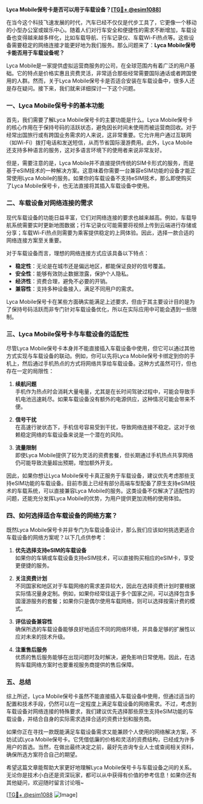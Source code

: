 **Lyca Mobile保号卡是否可以用于车载设备？[[TG💪+ @esim1088](https://t.me/s/esim1088)]**

在当今这个科技飞速发展的时代，汽车已经不仅仅是代步工具了，它更像一个移动的小型办公室或娱乐中心。随着人们对行车安全和便捷性的需求不断增加，车载设备也变得越来越多样化，比如车载导航、行车记录仪、车载Wi-Fi热点等。这些设备需要稳定的网络连接才能更好地为我们服务。那么问题来了：**Lyca Mobile保号卡能否用于车载设备呢？**

Lyca Mobile是一家提供虚拟运营商服务的公司，在全球范围内有着广泛的用户基础。它的特点是价格实惠且资费灵活，非常适合那些经常需要国际通话或者跨国使用的人群。然而，关于Lyca Mobile保号卡是否适合安装在车载设备中，很多人还是存在疑问。接下来，我们就来详细探讨一下这个问题。

### 一、Lyca Mobile保号卡的基本功能

首先，我们需要了解Lyca Mobile保号卡的主要功能是什么。Lyca Mobile保号卡的核心作用在于保持号码的活跃状态，避免因长时间未使用而被运营商回收。对于经常出国旅行或有跨国业务需求的人来说，这非常重要。它允许用户通过互联网（如Wi-Fi）拨打电话和发送短信，从而节省国际漫游费用。此外，Lyca Mobile还支持多种语言的服务，这对多语言环境下的使用者来说非常友好。

但是，需要注意的是，Lyca Mobile并不直接提供传统的SIM卡形式的服务，而是基于eSIM技术的一种解决方案。这意味着你需要一台兼容eSIM功能的设备才能正常使用Lyca Mobile的服务。如果你的车载设备不支持eSIM技术，那么即使购买了Lyca Mobile保号卡，也无法直接将其插入车载设备中使用。

### 二、车载设备对网络连接的需求

现代车载设备的功能日益丰富，它们对网络连接的要求也越来越高。例如，车载导航系统需要实时更新地图数据；行车记录仪可能需要将视频上传到云端进行存储或分享；车载Wi-Fi热点则需要为乘客提供稳定的上网体验。因此，选择一款合适的网络连接方案至关重要。

对于车载设备而言，理想的网络连接方式应该具备以下特点：
- **稳定性**：无论是在城市还是偏远地区，都能保证良好的信号覆盖。
- **安全性**：能够有效防止数据泄露，保护个人隐私。
- **经济性**：资费合理，避免不必要的开销。
- **兼容性**：支持多种设备接入，满足不同用户的需求。

Lyca Mobile保号卡在某些方面确实能满足上述要求，但由于其主要设计目的是为了保持号码活跃而非专门针对车载设备优化，所以在实际应用中可能会遇到一些限制。

### 三、Lyca Mobile保号卡与车载设备的适配性

尽管Lyca Mobile保号卡本身并不能直接插入车载设备中使用，但它可以通过其他方式实现与车载设备的联动。例如，你可以先将Lyca Mobile保号卡绑定到你的手机上，然后通过手机热点的方式将网络共享给车载设备。这种方式虽然可行，但也存在一定的局限性：

1. **续航问题**  
   手机作为热点时会消耗大量电量，尤其是在长时间驾驶过程中，可能会导致手机电池迅速耗尽。如果车载设备没有额外的电源供应，这种情况可能会带来不便。

2. **信号干扰**  
   在高速行驶状态下，手机信号容易受到干扰，导致网络连接不稳定。这对于依赖稳定网络的车载设备来说是一个潜在的风险。

3. **流量限制**  
   即使Lyca Mobile提供了较为灵活的资费套餐，但长期通过手机热点共享网络仍可能导致流量超出预期，增加额外开支。

因此，如果你想让Lyca Mobile保号卡真正服务于车载设备，建议优先考虑那些支持eSIM功能的车载设备。目前市面上已经有部分高端车型配备了原生支持eSIM技术的车载系统，可以直接兼容Lyca Mobile的服务。这类设备不仅解决了适配性的问题，还能充分发挥Lyca Mobile的优势，为用户提供更加流畅的使用体验。

### 四、如何选择适合车载设备的网络方案？

既然Lyca Mobile保号卡并非专门为车载设备设计，那么我们应该如何挑选更适合车载设备的网络方案呢？以下几点供参考：

1. **优先选择支持eSIM的车载设备**  
   如果你的车辆或车载设备支持eSIM技术，可以直接购买相应的eSIM卡，享受更便捷的服务。

2. **关注资费计划**  
   不同国家和地区对于车载网络的需求差异较大，因此在选择资费计划时要根据实际情况量身定制。例如，如果你经常往返于多个国家之间，可以选择包含多国漫游服务的套餐；如果你只是偶尔使用车载网络，则可以选择按需计费的模式。

3. **评估设备兼容性**  
   确保所选的车载设备能够良好地适应不同的网络环境，并具备足够的扩展性以应对未来的技术升级。

4. **注重售后服务**  
   优质的售后服务能够在出现问题时及时解决，避免影响日常使用。因此，在选购车载网络方案时也要重视服务商提供的售后保障。

### 五、总结

综上所述，Lyca Mobile保号卡虽然不能直接插入车载设备中使用，但通过适当的配置和技术手段，仍然可以在一定程度上满足车载设备的网络需求。不过，考虑到车载设备对网络连接的特殊要求，我们建议优先选择那些原生支持eSIM功能的车载设备，并结合自身的实际需求选择合适的资费计划和服务商。

如果你正在寻找一款既能满足车载设备需求又能兼顾个人使用的网络解决方案，不妨试试Lyca Mobile保号卡。它凭借低廉的价格和灵活的资费结构，已经成为许多用户的首选。当然，在做出最终决定之前，最好先咨询专业人士或查阅相关资料，确保所选方案符合自己的期望。

希望这篇文章能帮助大家更好地理解Lyca Mobile保号卡与车载设备之间的关系。无论你是技术小白还是资深玩家，都可以从中获得有价值的参考信息！如果你还有其他疑问，欢迎随时留言讨论哦~

[[TG💪+ @esim1088](https://t.me/s/esim1088) ![Image](https://i.postimg.cc/4NQfJmqS/Snipaste-2025-05-13-00-14-12.png)]